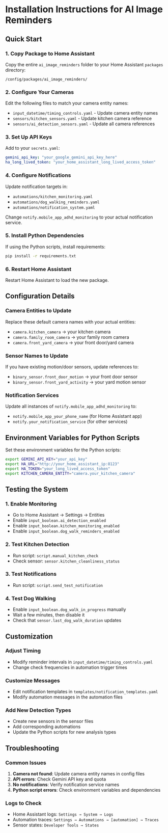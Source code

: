 # Installation Instructions for AI Image Reminders

## Quick Start

### 1. Copy Package to Home Assistant
Copy the entire `ai_image_reminders` folder to your Home Assistant `packages` directory:
```
/config/packages/ai_image_reminders/
```

### 2. Configure Your Cameras
Edit the following files to match your camera entity names:
- `input_datetime/timing_controls.yaml` - Update camera entity names
- `sensors/kitchen_sensors.yaml` - Update kitchen camera reference
- `sensors/ai_detection_sensors.yaml` - Update all camera references

### 3. Set Up API Keys
Add to your `secrets.yaml`:
```yaml
gemini_api_key: "your_google_gemini_api_key_here"
ha_long_lived_token: "your_home_assistant_long_lived_access_token"
```

### 4. Configure Notifications
Update notification targets in:
- `automations/kitchen_monitoring.yaml` 
- `automations/dog_walking_reminders.yaml`
- `automations/notification_system.yaml`

Change `notify.mobile_app_adhd_monitoring` to your actual notification service.

### 5. Install Python Dependencies
If using the Python scripts, install requirements:
```bash
pip install -r requirements.txt
```

### 6. Restart Home Assistant
Restart Home Assistant to load the new package.

## Configuration Details

### Camera Entities to Update
Replace these default camera names with your actual entities:
- `camera.kitchen_camera` → your kitchen camera
- `camera.family_room_camera` → your family room camera  
- `camera.front_yard_camera` → your front door/yard camera

### Sensor Names to Update
If you have existing motion/door sensors, update references to:
- `binary_sensor.front_door_motion` → your front door sensor
- `binary_sensor.front_yard_activity` → your yard motion sensor

### Notification Services
Update all instances of `notify.mobile_app_adhd_monitoring` to:
- `notify.mobile_app_your_phone_name` (for Home Assistant app)
- `notify.your_notification_service` (for other services)

## Environment Variables for Python Scripts

Set these environment variables for the Python scripts:
```bash
export GEMINI_API_KEY="your_api_key"
export HA_URL="http://your_home_assistant_ip:8123"  
export HA_TOKEN="your_long_lived_access_token"
export KITCHEN_CAMERA_ENTITY="camera.your_kitchen_camera"
```

## Testing the System

### 1. Enable Monitoring
- Go to Home Assistant → Settings → Entities
- Enable `input_boolean.ai_detection_enabled`
- Enable `input_boolean.kitchen_monitoring_enabled`
- Enable `input_boolean.dog_walk_reminders_enabled`

### 2. Test Kitchen Detection
- Run script: `script.manual_kitchen_check`
- Check sensor: `sensor.kitchen_cleanliness_status`

### 3. Test Notifications
- Run script: `script.send_test_notification`

### 4. Test Dog Walking
- Enable `input_boolean.dog_walk_in_progress` manually
- Wait a few minutes, then disable it
- Check that `sensor.last_dog_walk_duration` updates

## Customization

### Adjust Timing
- Modify reminder intervals in `input_datetime/timing_controls.yaml`
- Change check frequencies in automation trigger times

### Customize Messages
- Edit notification templates in `templates/notification_templates.yaml`
- Modify automation messages in the automation files

### Add New Detection Types
- Create new sensors in the sensor files
- Add corresponding automations
- Update the Python scripts for new analysis types

## Troubleshooting

### Common Issues
1. **Camera not found**: Update camera entity names in config files
2. **API errors**: Check Gemini API key and quota
3. **No notifications**: Verify notification service names
4. **Python script errors**: Check environment variables and dependencies

### Logs to Check
- Home Assistant logs: `Settings → System → Logs`
- Automation traces: `Settings → Automations → [automation] → Traces`
- Sensor states: `Developer Tools → States`
